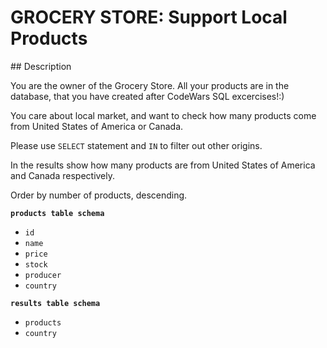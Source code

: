 # GROCERY STORE: Support Local Products

## Description

You are the owner of the Grocery Store. All your products are in the database, that you have created after CodeWars SQL excercises!:)

You care about local market, and want to check how many products come from United States of America or Canada.

Please use `SELECT` statement and `IN` to filter out other origins.

In the results show how many products are from United States of America and Canada respectively.

Order by number of products, descending.

**`products table schema`**

* `id`
* `name`
* `price`
* `stock`
* `producer`
* `country`

**`results table schema`**

* `products`
* `country`
